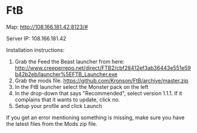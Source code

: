 FtB
===

Map: http://108.166.181.42:8123/#

Server IP: 108.166.181.42

Installation instructions:

1. Grab the Feed the Beast launcher from here: http://www.creeperrepo.net/direct/FTB2/cbf28412ef3ab36443e551e59b42b2eb/launcher%5EFTB_Launcher.exe
2. Grab the mods file. https://github.com/Kronson/FtB/archive/master.zip
3. In the FtB launcher select the Monster pack on the left
4. In the drop-down that says "Recommended", select version 1.1.1.  If it complains that it wants to update, click no.
5. Setup your profile and click Launch


If you get an error mentioning something is missing, make sure you have the latest files from the Mods zip file.

